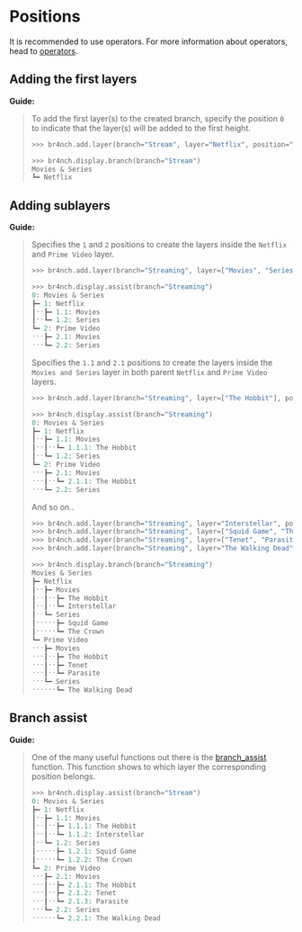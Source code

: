 # Positions

It is recommended to use operators. For more information about operators, head to [operators](../guides/operators.md).

## Adding the first layers

**Guide:**

> To add the first layer(s) to the created branch, specify the position `0` to indicate that the layer(s) will be added to the first height.
>
> ```python
> >>> br4nch.add.layer(branch="Stream", layer="Netflix", position="0")
> 
> >>> br4nch.display.branch(branch="Stream")
> Movies & Series
> ┗━ Netflix
> ```
>

## Adding sublayers

**Guide:**

> Specifies the `1` and `2` positions to create the layers inside the `Netflix` and `Prime Video` layer.
>
> ```python
> >>> br4nch.add.layer(branch="Streaming", layer=["Movies", "Series"], position=["1", "2"])
> 
> >>> br4nch.display.assist(branch="Streaming")
> 0: Movies & Series
> ┣━ 1: Netflix
> ┃ˑˑ┣━ 1.1: Movies
> ┃ˑˑ┗━ 1.2: Series
> ┗━ 2: Prime Video
> ˑˑˑ┣━ 2.1: Movies
> ˑˑˑ┗━ 2.2: Series
> ```
>
> Specifies the `1.1` and `2.1` positions to create the layers inside the `Movies and Series` layer in both parent `Netflix` and `Prime Video` layers.
>
> ```python
> >>> br4nch.add.layer(branch="Streaming", layer=["The Hobbit"], position=["1.1", "2.1"])
> 
> >>> br4nch.display.assist(branch="Streaming")
> 0: Movies & Series
> ┣━ 1: Netflix
> ┃ˑˑ┣━ 1.1: Movies
> ┃ˑˑ┃ˑˑ┗━ 1.1.1: The Hobbit
> ┃ˑˑ┗━ 1.2: Series
> ┗━ 2: Prime Video
> ˑˑˑ┣━ 2.1: Movies
> ˑˑˑ┃ˑˑ┗━ 2.1.1: The Hobbit
> ˑˑˑ┗━ 2.2: Series
> ```
>
> And so on..
>
> ```python
> >>> br4nch.add.layer(branch="Streaming", layer="Interstellar", position="1.1")
> >>> br4nch.add.layer(branch="Streaming", layer=["Squid Game", "The Crown"], position="1.2")
> >>> br4nch.add.layer(branch="Streaming", layer=["Tenet", "Parasite"], position="2.1")
> >>> br4nch.add.layer(branch="Streaming", layer="The Walking Dead", position="2.2")
> 
> >>> br4nch.display.branch(branch="Streaming")
> Movies & Series
> ┣━ Netflix
> ┃ˑˑ┣━ Movies
> ┃ˑˑ┃ˑˑ┣━ The Hobbit
> ┃ˑˑ┃ˑˑ┗━ Interstellar
> ┃ˑˑ┗━ Series
> ┃ˑˑˑˑˑ┣━ Squid Game
> ┃ˑˑˑˑˑ┗━ The Crown
> ┗━ Prime Video
> ˑˑˑ┣━ Movies
> ˑˑˑ┃ˑˑ┣━ The Hobbit
> ˑˑˑ┃ˑˑ┣━ Tenet
> ˑˑˑ┃ˑˑ┗━ Parasite
> ˑˑˑ┗━ Series
> ˑˑˑˑˑˑ┗━ The Walking Dead
> ```

## Branch assist

**Guide:**

> One of the many useful functions out there is the [branch_assist](../functions/display/display.assist.md) function. This function shows to which layer the corresponding position belongs.
>
> ```python
> >>> br4nch.display.assist(branch="Stream")
> 0: Movies & Series
> ┣━ 1: Netflix
> ┃ˑˑ┣━ 1.1: Movies
> ┃ˑˑ┃ˑˑ┣━ 1.1.1: The Hobbit
> ┃ˑˑ┃ˑˑ┗━ 1.1.2: Interstellar
> ┃ˑˑ┗━ 1.2: Series
> ┃ˑˑˑˑˑ┣━ 1.2.1: Squid Game
> ┃ˑˑˑˑˑ┗━ 1.2.2: The Crown
> ┗━ 2: Prime Video
> ˑˑˑ┣━ 2.1: Movies
> ˑˑˑ┃ˑˑ┣━ 2.1.1: The Hobbit
> ˑˑˑ┃ˑˑ┣━ 2.1.2: Tenet
> ˑˑˑ┃ˑˑ┗━ 2.1.3: Parasite
> ˑˑˑ┗━ 2.2: Series
> ˑˑˑˑˑˑ┗━ 2.2.1: The Walking Dead
> ```
>


